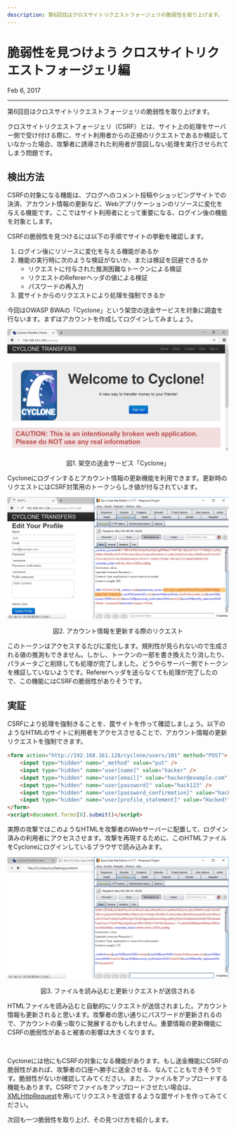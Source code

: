 ```yaml
---
description: 第6回目はクロスサイトリクエストフォージェリの脆弱性を取り上げます。
---
```


# 脆弱性を見つけよう クロスサイトリクエストフォージェリ編

<p class="modest" align="left">Feb 6, 2017</p>

---

第6回目はクロスサイトリクエストフォージェリの脆弱性を取り上げます。

クロスサイトリクエストフォージェリ（CSRF）とは、サイト上の処理をサーバー側で受け付ける際に、サイト利用者からの正規のリクエストであるか検証していなかった場合、攻撃者に誘導された利用者が意図しない処理を実行させられてしまう問題です。

## 検出方法

CSRFの対象になる機能は、ブログへのコメント投稿やショッピングサイトでの決済、アカウント情報の更新など、Webアプリケーションのリソースに変化を与える機能です。ここではサイト利用者にとって重要になる、ログイン後の機能を対象とします。

CSRFの脆弱性を見つけるには以下の手順でサイトの挙動を確認します。

1. ログイン後にリソースに変化を与える機能があるか
2. 機能の実行時に次のような検証がないか、または検証を回避できるか
   * リクエストに付与された推測困難なトークンによる検証
   * リクエストのRefererヘッダの値による検証
   * パスワードの再入力
3. 罠サイトからのリクエストにより処理を強制できるか

今回はOWASP BWAの「Cyclone」という架空の送金サービスを対象に調査を行ないます。まずはアカウントを作成してログインしてみましょう。

<p align="center"><img src="/assets/2017/intro_to_ethical_hacker_6/e6_figure1.png" alt="figure1"></p>
<p class="modest" align="center">図1. 架空の送金サービス「Cyclone」</p>

Cycloneにログインするとアカウント情報の更新機能を利用できます。更新時のリクエストにはCSRF対策用のトークンらしき値が付与されています。

<p align="center"><img src="/assets/2017/intro_to_ethical_hacker_6/e6_figure2.png" alt="figure2"></p>
<p class="modest" align="center">図2. アカウント情報を更新する際のリクエスト</p>

このトークンはアクセスするたびに変化します。規則性が見られないので生成される値の推測もできません。しかし、トークンの一部を書き換えたり消したり、パラメータごと削除しても処理が完了しました。どうやらサーバー側でトークンを検証していないようです。Refererヘッダを送らなくても処理が完了したので、この機能にはCSRFの脆弱性がありそうです。

## 実証

CSRFにより処理を強制きることを、罠サイトを作って確認しましょう。以下のようなHTMLのサイトに利用者をアクセスさせることで、アカウント情報の更新リクエストを強制できます。

```html
<form action="http://192.168.161.128/cyclone/users/101" method="POST">
    <input type="hidden" name="_method" value="put" />
    <input type="hidden" name="user[name]" value="hacker" />
    <input type="hidden" name="user[email]" value="hacker@example.com" />
    <input type="hidden" name="user[password]" value="hack123" />
    <input type="hidden" name="user[password_confirmation]" value="hack123" />
    <input type="hidden" name="user[profile_statement]" value="Hacked!" />
</form>
<script>document.forms[0].submit()</script>
```

実際の攻撃ではこのようなHTMLを攻撃者のWebサーバーに配置して、ログイン済みの利用者にアクセスさせます。攻撃を再現するために、このHTMLファイルをCycloneにログインしているブラウザで読み込みます。

<p align="center"><img src="/assets/2017/intro_to_ethical_hacker_6/e6_figure3.png" alt="figure3"></p>
<p class="modest" align="center">図3. ファイルを読み込むと更新リクエストが送信される</p>

HTMLファイルを読み込むと自動的にリクエストが送信されました。アカウント情報も更新されると思います。攻撃者の思い通りにパスワードが更新されるので、アカウントの乗っ取りに発展するかもしれません。重要情報の更新機能にCSRFの脆弱性があると被害の影響は大きくなります。

<br>

Cycloneには他にもCSRFの対象になる機能があります。もし送金機能にCSRFの脆弱性があれば、攻撃者の口座へ勝手に送金させる、なんてこともできそうです。脆弱性がないか確認してみてください。また、ファイルをアップロードする機能もあります。CSRFでファイルをアップロードさせたい場合は、[XMLHttpRequest](https://developer.mozilla.org/ja/docs/Web/API/XMLHttpRequest)を用いてリクエストを送信するような罠サイトを作ってみてください。

次回も一つ脆弱性を取り上げ、その見つけ方を紹介します。
